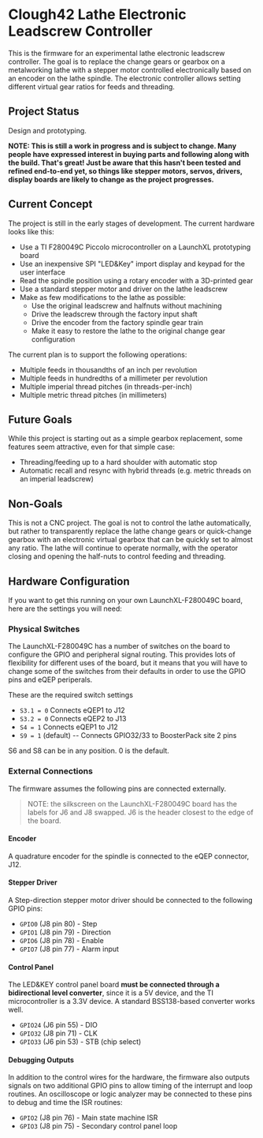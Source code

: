 # Clough42 Lathe Electronic Leadscrew Controller

This is the firmware for an experimental lathe electronic leadscrew controller.  The goal is to replace the change
gears or gearbox on a metalworking lathe with a stepper motor controlled electronically based on an encoder on the
lathe spindle.  The electronic controller allows setting different virtual gear ratios for feeds and threading.

## Project Status
Design and prototyping.

**NOTE: This is still a work in progress and is subject to change.  Many people have expressed interest in buying parts
and following along with the build.  That's great!  Just be aware that this hasn't been tested and refined end-to-end yet, so
things like stepper motors, servos, drivers, display boards are likely to change as the project progresses.**

## Current Concept
The project is still in the early stages of development.  The current hardware looks like this:
* Use a TI F280049C Piccolo microcontroller on a LaunchXL prototyping board
* Use an inexpensive SPI "LED&Key" import display and keypad for the user interface
* Read the spindle position using a rotary encoder with a 3D-printed gear
* Use a standard stepper motor and driver on the lathe leadscrew
* Make as few modifications to the lathe as possible:
  * Use the original leadscrew and halfnuts without machining
  * Drive the leadscrew through the factory input shaft
  * Drive the encoder from the factory spindle gear train
  * Make it easy to restore the lathe to the original change gear configuration  

The current plan is to support the following operations:
* Multiple feeds in thousandths of an inch per revolution
* Multiple feeds in hundredths of a millimeter per revolution
* Multiple imperial thread pitches (in threads-per-inch)
* Multiple metric thread pitches (in millimeters)

## Future Goals
While this project is starting out as a simple gearbox replacement, some features seem attractive, even for
that simple case:
* Threading/feeding up to a hard shoulder with automatic stop
* Automatic recall and resync with hybrid threads (e.g. metric threads on an imperial leadscrew)

## Non-Goals
This is not a CNC project.  The goal is not to control the lathe automatically, but rather to transparently
replace the lathe change gears or quick-change gearbox with an electronic virtual gearbox that can be quickly
set to almost any ratio.  The lathe will continue to operate normally, with the operator closing and opening
the half-nuts to control feeding and threading.

## Hardware Configuration
If you want to get this running on your own LaunchXL-F280049C board, here are the settings you will need:

### Physical Switches
The LaunchXL-F280049C has a number of switches on the board to configure the GPIO and peripheral signal routing.
This provides lots of flexibility for different uses of the board, but it means that you will have to change
some of the switches from their defaults in order to use the GPIO pins and eQEP periperals.

These are the required switch settings
* `S3.1 = 0` Connects eQEP1 to J12
* `S3.2 = 0` Connects eQEP2 to J13
* `S4 = 1` Connects eQEP1 to J12
* `S9 = 1` (default) -- Connects GPIO32/33 to BoosterPack site 2 pins

S6 and S8 can be in any position.  0 is the default.

### External Connections
The firmware assumes the following pins are connected externally.

> NOTE: the silkscreen on the LaunchXL-F280049C board has the labels for J6 and J8
> swapped.  J6 is the header closest to the edge of the board.

#### Encoder
A quadrature encoder for the spindle is connected to the eQEP connector, J12.

#### Stepper Driver
A Step-direction stepper motor driver should be connected to the following GPIO pins:
* `GPIO0` (J8 pin 80) - Step
* `GPIO1` (J8 pin 79) - Direction
* `GPIO6` (J8 pin 78) - Enable
* `GPIO7` (J8 pin 77) - Alarm input

#### Control Panel
The LED&KEY control panel board **must be connected through a bidirectional level converter**, since
it is a 5V device, and the TI microcontroller is a 3.3V device.  A standard BSS138-based converter works
well.
* `GPIO24` (J6 pin 55) - DIO
* `GPIO32` (J8 pin 71) - CLK
* `GPIO33` (J6 pin 53) - STB (chip select)

#### Debugging Outputs
In addition to the control wires for the hardware, the firmware also outputs signals on two additional
GPIO pins to allow timing of the interrupt and loop routines.  An oscilloscope or logic analyzer may be
connected to these pins to debug and time the ISR routines:
* `GPIO2` (J8 pin 76) - Main state machine ISR
* `GPIO3` (J8 pin 75) - Secondary control panel loop
